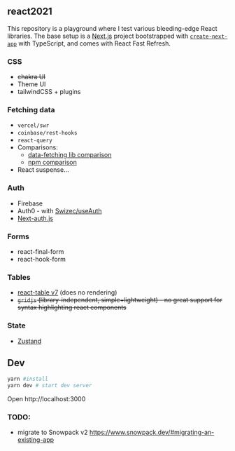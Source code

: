 ## react2021

This repository is a playground where I test various bleeding-edge React libraries. The base setup is a [Next.js](https://nextjs.org/) project bootstrapped with [`create-next-app`](https://github.com/zeit/next.js/tree/canary/packages/create-next-app) with TypeScript, and comes with React Fast Refresh.

### CSS

- ~~chakra UI~~
- Theme UI
- tailwindCSS + plugins

### Fetching data

- `vercel/swr`
- `coinbase/rest-hooks`
- `react-query`
- Comparisons:
  - [data-fetching lib comparison](https://dev.to/justinramel/react-data-fetching-20ij)
  - [npm comparison](https://npmcompare.com/compare/react-query,rest-hooks,swr)
- React suspense...

### Auth

- Firebase
- Auth0 - with [Swizec/useAuth](https://github.com/Swizec/useAuth)
- [Next-auth.js](https://github.com/nextauthjs/next-auth)

### Forms

- react-final-form
- react-hook-form

### Tables

- [react-table v7](https://github.com/tannerlinsley/react-table/releases/tag/v7.0.0) (does no rendering)
- ~~`gridjs` (library-independent, simple+lightweight) - no great support for syntax highlighting react components~~

### State
- [Zustand](https://github.com/react-spring/zustand)

## Dev

```bash
yarn #install
yarn dev # start dev server
```

Open http://localhost:3000

### TODO:

- migrate to Snowpack v2 https://www.snowpack.dev/#migrating-an-existing-app
